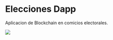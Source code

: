 # Elecciones Dapp
Aplicacion de Blockchain en comicios electorales.

<img src="https://i.imgur.com/sfN4Jrw.jpg"/>
